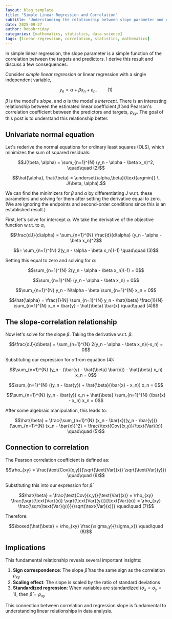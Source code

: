 ```yaml
---
layout: blog_template
title: "Simple Linear Regression and Correlation"
subtitle: "Understanding the relationship between slope parameter and correlation coefficient"
date: 2025-09-27
author: Robohrriday
categories: [mathematics, statistics, data-science]
tags: [linear-regression, correlation, statistics, mathematics]
---
```


In simple linear regression, the slope parameter is a simple function of the correlation between the targets and predictors. I derive this result and discuss a few consequences.

Consider *simple linear regression* or linear regression with a single independent variable,

$$y_n = \alpha + \beta x_n + \varepsilon_n. \quad\quad (1)$$

$\beta$ is the model's *slope*, and $\alpha$ is the model's *intercept*. There is an interesting relationship between the estimated linear coefficient $\hat{\beta}$ and Pearson's correlation coefficient between the predictors and targets, $\rho_{xy}$. The goal of this post is to understand this relationship better.

## Univariate normal equation

Let's rederive the normal equations for ordinary least squares (OLS), which minimizes the sum of squared residuals:

$$J(\beta, \alpha) = \sum_{n=1}^{N} (y_n - \alpha - \beta x_n)^2, \quad\quad (2)$$

$$\hat{\alpha}, \hat{\beta} = \underset{\alpha,\beta}{\text{argmin}} \, J(\beta, \alpha).$$

We can find the minimizers for $\beta$ and $\alpha$ by differentiating $J$ w.r.t. these parameters and solving for them after setting the derivative equal to zero. (We are ignoring the endpoints and second-order conditions since this is an established result.)

First, let's solve for intercept $\alpha$. We take the derivative of the objective function w.r.t. to $\alpha$,

$$\frac{dJ}{d\alpha} = \sum_{n=1}^{N} \frac{d}{d\alpha} (y_n - \alpha - \beta x_n)^2$$

$$= \sum_{n=1}^{N} 2(y_n - \alpha - \beta x_n)(-1) \quad\quad (3)$$

Setting this equal to zero and solving for $\alpha$:

$$\sum_{n=1}^{N} 2(y_n - \alpha - \beta x_n)(-1) = 0$$

$$\sum_{n=1}^{N} (y_n - \alpha - \beta x_n) = 0$$

$$\sum_{n=1}^{N} y_n - N\alpha - \beta \sum_{n=1}^{N} x_n = 0$$

$$\hat{\alpha} = \frac{1}{N} \sum_{n=1}^{N} y_n - \hat{\beta} \frac{1}{N} \sum_{n=1}^{N} x_n = \bar{y} - \hat{\beta} \bar{x} \quad\quad (4)$$

## The slope-correlation relationship

Now let's solve for the slope $\beta$. Taking the derivative w.r.t. $\beta$:

$$\frac{dJ}{d\beta} = \sum_{n=1}^{N} 2(y_n - \alpha - \beta x_n)(-x_n) = 0$$

Substituting our expression for $\hat{\alpha}$ from equation (4):

$$\sum_{n=1}^{N} (y_n - (\bar{y} - \hat{\beta} \bar{x}) - \hat{\beta} x_n) x_n = 0$$

$$\sum_{n=1}^{N} ((y_n - \bar{y}) + \hat{\beta}(\bar{x} - x_n)) x_n = 0$$

$$\sum_{n=1}^{N} (y_n - \bar{y}) x_n + \hat{\beta} \sum_{n=1}^{N} (\bar{x} - x_n) x_n = 0$$

After some algebraic manipulation, this leads to:

$$\hat{\beta} = \frac{\sum_{n=1}^{N} (x_n - \bar{x})(y_n - \bar{y})}{\sum_{n=1}^{N} (x_n - \bar{x})^2} = \frac{\text{Cov}(x,y)}{\text{Var}(x)} \quad\quad (5)$$

## Connection to correlation

The Pearson correlation coefficient is defined as:

$$\rho_{xy} = \frac{\text{Cov}(x,y)}{\sqrt{\text{Var}(x)} \sqrt{\text{Var}(y)}} \quad\quad (6)$$

Substituting this into our expression for $\hat{\beta}$:

$$\hat{\beta} = \frac{\text{Cov}(x,y)}{\text{Var}(x)} = \rho_{xy} \frac{\sqrt{\text{Var}(x)} \sqrt{\text{Var}(y)}}{\text{Var}(x)} = \rho_{xy} \frac{\sqrt{\text{Var}(y)}}{\sqrt{\text{Var}(x)}} \quad\quad (7)$$

Therefore:

$$\boxed{\hat{\beta} = \rho_{xy} \frac{\sigma_y}{\sigma_x}} \quad\quad (8)$$

## Implications

This fundamental relationship reveals several important insights:

1. **Sign correspondence**: The slope $\hat{\beta}$ has the same sign as the correlation $\rho_{xy}$
2. **Scaling effect**: The slope is scaled by the ratio of standard deviations
3. **Standardized regression**: When variables are standardized ($\sigma_x = \sigma_y = 1$), then $\hat{\beta} = \rho_{xy}$

This connection between correlation and regression slope is fundamental to understanding linear relationships in data analysis.